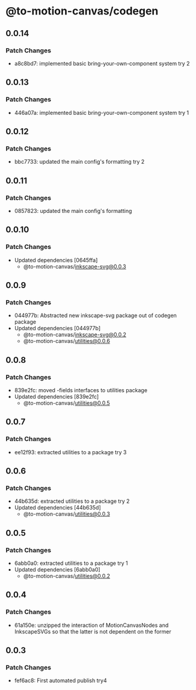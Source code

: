 # @to-motion-canvas/codegen

## 0.0.14

### Patch Changes

- a8c8bd7: implemented basic bring-your-own-component system try 2

## 0.0.13

### Patch Changes

- 446a07a: implemented basic bring-your-own-component system try 1

## 0.0.12

### Patch Changes

- bbc7733: updated the main config's formatting try 2

## 0.0.11

### Patch Changes

- 0857823: updated the main config's formatting

## 0.0.10

### Patch Changes

- Updated dependencies [0645ffa]
  - @to-motion-canvas/inkscape-svg@0.0.3

## 0.0.9

### Patch Changes

- 044977b: Abstracted new inkscape-svg package out of codegen package
- Updated dependencies [044977b]
  - @to-motion-canvas/inkscape-svg@0.0.2
  - @to-motion-canvas/utilities@0.0.6

## 0.0.8

### Patch Changes

- 839e2fc: moved -fields interfaces to utilities package
- Updated dependencies [839e2fc]
  - @to-motion-canvas/utilities@0.0.5

## 0.0.7

### Patch Changes

- ee12f93: extracted utilities to a package try 3

## 0.0.6

### Patch Changes

- 44b635d: extracted utilities to a package try 2
- Updated dependencies [44b635d]
  - @to-motion-canvas/utilities@0.0.3

## 0.0.5

### Patch Changes

- 6abb0a0: extracted utilities to a package try 1
- Updated dependencies [6abb0a0]
  - @to-motion-canvas/utilities@0.0.2

## 0.0.4

### Patch Changes

- 61a150e: unzipped the interaction of MotionCanvasNodes and InkscapeSVGs so that the latter is not dependent on the former

## 0.0.3

### Patch Changes

- fef6ac8: First automated publish try4
